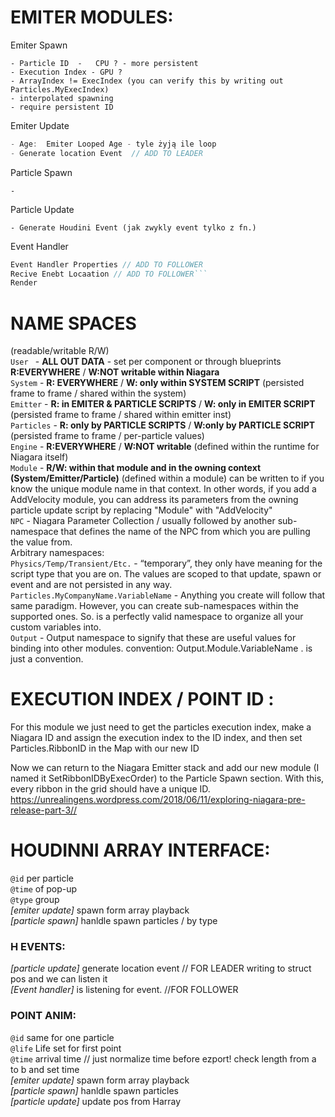 # EMITER MODULES:
Emiter Spawn
``` 
- Particle ID  -   CPU ? - more persistent
- Execution Index - GPU ?
- ArrayIndex != ExecIndex (you can verify this by writing out Particles.MyExecIndex)
- interpolated spawning 
- require persistent ID
```
Emiter Update
```cpp
- Age:  Emiter Looped Age - tyle żyją ile loop
- Generate location Event  // ADD TO LEADER
```
Particle Spawn
```
-
```
Particle Update
```
- Generate Houdini Event (jak zwykly event tylko z fn.)

```
Event Handler
```cpp
Event Handler Properties // ADD TO FOLLOWER 
Recive Enebt Locaation // ADD TO FOLLOWER```
Render
```

# NAME SPACES  
(readable/writable  R/W)  
`User ` - **ALL OUT DATA** - set per component or through blueprints **R:EVERYWHERE** / **W:NOT writable within Niagara**   
`System` - **R: EVERYWHERE** / **W: only within SYSTEM SCRIPT** (persisted frame to frame / shared within the system)    
`Emitter` - **R: in EMITER & PARTICLE SCRIPTS** / **W: only in EMITER SCRIPT** (persisted frame to frame / shared within emitter inst)     
`Particles` - **R:  only by PARTICLE SCRIPTS** / **W:only by PARTICLE SCRIPT** (persisted frame to frame / per-particle values)    
`Engine` - **R:EVERYWHERE** / **W:NOT writable**  (defined within the runtime for Niagara itself)  
`Module` - **R/W: within that module and in the owning context (System/Emitter/Particle)** (defined within a module) can be written to if you know the unique module name in that context. In other words, if you add a AddVelocity module, you can address its parameters from the owning particle update script by replacing "Module" with "AddVelocity"    
`NPC` - Niagara Parameter Collection / usually followed by another sub-namespace that defines the name of the NPC from which you are pulling the value from.  
Arbitrary namespaces:  
`Physics/Temp/Transient/Etc.` - “temporary”, they only have meaning for the script type that you are on. The values are scoped to that update, spawn or event and are not persisted in any way.  
`Particles.MyCompanyName.VariableName` - Anything you create will follow that same paradigm. However, you can create sub-namespaces within the supported ones. So. is a perfectly valid namespace to organize all your custom variables into.  
`Output` - Output namespace to signify that these are useful values for binding into other modules. convention: Output.Module.VariableName . is just a convention.    

# EXECUTION INDEX / POINT ID :
For this module we just need to get the particles execution index, make a Niagara ID and assign the execution index to the ID index, and then set Particles.RibbonID in the Map with our new ID

Now we can return to the Niagara Emitter stack and add our new module (I named it SetRibbonIDByExecOrder) to the Particle Spawn section. With this, every ribbon in the grid should have a unique ID.
https://unrealingens.wordpress.com/2018/06/11/exploring-niagara-pre-release-part-3//

# HOUDINNI ARRAY INTERFACE: 
`@id`  per particle  
`@time` of pop-up  
`@type` group   
*[emiter update]* spawn form array playback   
*[particle spawn]* hanldle spawn particles / by type   
### H EVENTS:   
*[particle update]* generate location event  // FOR LEADER  writing to struct pos and we can listen it    
*[Event handler]* is listening for event. //FOR FOLLOWER  

### POINT ANIM:

`@id` same for one particle   
`@life` Life set for first point    
`@time` arrival time // just normalize time before ezport!  check length from a to b and set time    
*[emiter update]* spawn form array playback    
*[particle spawn]* hanldle spawn particles  
*[particle update]* update pos from Harray  
